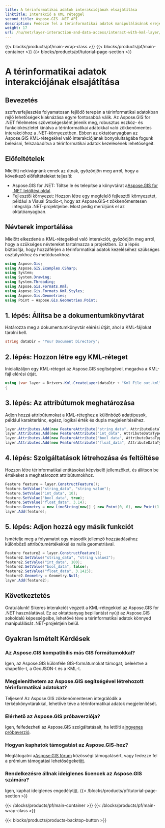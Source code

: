 ```yaml
---
title: A térinformatikai adatok interakciójának elsajátítása
linktitle: Interakció a KML réteggel
second_title: Aspose.GIS .NET API
description: Fedezze fel a térinformatikai adatok manipulálásának erejét a .NET-ben az Aspose.GIS segítségével. Útmutató lépésről lépésre a KML-rétegekkel való interakcióhoz. Töltse le ingyenes próbaverzióját most!
weight: 17
url: /hu/net/layer-interaction-and-data-access/interact-with-kml-layer/
---
```


{{< blocks/products/pf/main-wrap-class >}}
{{< blocks/products/pf/main-container >}}
{{< blocks/products/pf/tutorial-page-section >}}

# A térinformatikai adatok interakciójának elsajátítása

## Bevezetés
szoftverfejlesztés folyamatosan fejlődő terepén a térinformatikai adatokban rejlő lehetőségek kiaknázása egyre fontosabbá válik. Az Aspose.GIS for .NET félelmetes szövetségesként jelenik meg, robusztus eszköz- és funkciókészletet kínálva a térinformatikai adatokkal való zökkenőmentes interakcióhoz a .NET-környezetben. Ebben az oktatóanyagban az Aspose.GIS KML-rétegekkel való interakciójának bonyolultságába fogunk beleásni, felszabadítva a térinformatikai adatok kezelésének lehetőségeit.
## Előfeltételek
Mielőtt nekivágnánk ennek az útnak, győződjön meg arról, hogy a következő előfeltételeket teljesíti:
-  Aspose.GIS for .NET: Töltse le és telepítse a könyvtárat a[Aspose.GIS for .NET letöltési oldal](https://releases.aspose.com/gis/net/).
- Fejlesztői környezet: Hozzon létre egy megfelelő fejlesztői környezetet, például a Visual Studio-t, hogy az Aspose.GIS-t zökkenőmentesen integrálja .NET-projektjeibe.
Most pedig merüljünk el az oktatóanyagban.
## Névterek importálása
Mielőtt elkezdené a KML-rétegekkel való interakciót, győződjön meg arról, hogy a szükséges névtereket tartalmazza a projektben. Ez a lépés biztosítja, hogy hozzáférjen a térinformatikai adatok kezeléséhez szükséges osztályokhoz és metódusokhoz.
```csharp
using Aspose.Gis;
using Aspose.GIS.Examples.CSharp;
using System;
using System.Drawing;
using System.Threading;
using Aspose.Gis.Formats.Kml;
using Aspose.Gis.Formats.Kml.Styles;
using Aspose.Gis.Geometries;
using Point = Aspose.Gis.Geometries.Point;
```
## 1. lépés: Állítsa be a dokumentumkönyvtárat
Határozza meg a dokumentumkönyvtár elérési útját, ahol a KML-fájlokat tárolni kell.
```csharp
string dataDir = "Your Document Directory";
```
## 2. lépés: Hozzon létre egy KML-réteget
Inicializáljon egy KML-réteget az Aspose.GIS segítségével, megadva a KML-fájl elérési útját.
```csharp
using (var layer = Drivers.Kml.CreateLayer(dataDir + "Kml_File_out.kml"))
{
```
## 3. lépés: Az attribútumok meghatározása
Adjon hozzá attribútumokat a KML-réteghez a különböző adattípusok, például karakterlánc, egész, logikai érték és dupla megjelenítéséhez.
```csharp
layer.Attributes.Add(new FeatureAttribute("string_data", AttributeDataType.String));
layer.Attributes.Add(new FeatureAttribute("int_data", AttributeDataType.Integer));
layer.Attributes.Add(new FeatureAttribute("bool_data", AttributeDataType.Boolean));
layer.Attributes.Add(new FeatureAttribute("float_data", AttributeDataType.Double));
```
## 4. lépés: Szolgáltatások létrehozása és feltöltése
Hozzon létre térinformatikai entitásokat képviselő jellemzőket, és állítson be értékeket a meghatározott attribútumokhoz.
```csharp
Feature feature = layer.ConstructFeature();
feature.SetValue("string_data", "string value");
feature.SetValue("int_data", 10);
feature.SetValue("bool_data", true);
feature.SetValue("float_data", 3.14);
feature.Geometry = new LineString(new[] { new Point(0, 0), new Point(1, 1) });
layer.Add(feature);
```
## 5. lépés: Adjon hozzá egy másik funkciót
Ismételje meg a folyamatot egy második jellemző hozzáadásához különböző attribútumértékekkel és nulla geometriával.
```csharp
Feature feature2 = layer.ConstructFeature();
feature2.SetValue("string_data", "string value2");
feature2.SetValue("int_data", 100);
feature2.SetValue("bool_data", false);
feature2.SetValue("float_data", 3.1415);
feature2.Geometry = Geometry.Null;
layer.Add(feature2);
```
## Következtetés
Gratulálunk! Sikeres interakciót végzett a KML-rétegekkel az Aspose.GIS for .NET használatával. Ez az oktatóanyag bepillantást nyújt az Aspose.GIS sokoldalú képességeibe, lehetővé téve a térinformatikai adatok könnyed manipulálását .NET-projektjein belül.
## Gyakran Ismételt Kérdések
### Az Aspose.GIS kompatibilis más GIS formátumokkal?
Igen, az Aspose.GIS különféle GIS-formátumokat támogat, beleértve a shapefile-t, a GeoJSON-t és a KML-t.
### Megjeleníthetem az Aspose.GIS segítségével létrehozott térinformatikai adatokat?
Teljesen! Az Aspose.GIS zökkenőmentesen integrálódik a térképkönyvtárakkal, lehetővé téve a térinformatikai adatok megjelenítését.
### Elérhető az Aspose.GIS próbaverziója?
 Igen, felfedezheti az Aspose.GIS szolgáltatásait, ha letölti a[ingyenes próbaverzió](https://releases.aspose.com/).
### Hogyan kaphatok támogatást az Aspose.GIS-hez?
 Meglátogatni a[Aspose.GIS fórum](https://forum.aspose.com/c/gis/33) közösségi támogatásért, vagy fedezze fel a prémium támogatási lehetőségeket[itt](https://purchase.aspose.com/buy).
### Rendelkezésre állnak ideiglenes licencek az Aspose.GIS számára?
 Igen, kaphat ideiglenes engedélyt[itt](https://purchase.aspose.com/temporary-license/).
{{< /blocks/products/pf/tutorial-page-section >}}

{{< /blocks/products/pf/main-container >}}
{{< /blocks/products/pf/main-wrap-class >}}

{{< blocks/products/products-backtop-button >}}

